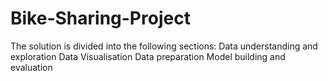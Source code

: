# Bike-Sharing-Project
The solution is divided into the following sections:  Data understanding and exploration Data Visualisation Data preparation Model building and evaluation
